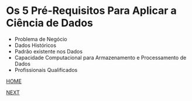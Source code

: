 # Os 5 Pré-Requisitos Para Aplicar a Ciência de Dados

* Problema de Negócio
* Dados Históricos
* Padrão existente nos Dados
* Capacidade Computacional para Armazenamento e Processamento de Dados
* Profissionais Qualificados

[HOME](/README.md)

[NEXT](/5.%20Aplica%C3%A7%C3%B5es%20da%20Ci%C3%AAncia%20de%20Dados/02.%20Em%20Quais%20%C3%81reas%20Podemos%20Aplicar%20a%20Ci%C3%AAncia%20de%20Dados.md)


